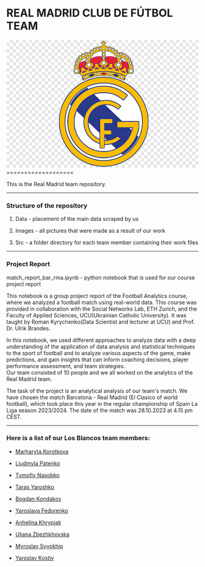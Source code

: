 # REAL MADRID CLUB DE FÚTBOL TEAM

<img src="rma_logo.PNG"/>
===================

This is the Real Madrid team repository.

----------

### Structure of the repository

1. Data - placement of the main data scraped by us

2. Images - all pictures that were made as a result of our work
	
3. Src - a folder directory for each team member containing their work files

----------

### Project Report

match_report_bar_rma.ipynb - python notebook that is used for our course project report

This notebook is a group project report of the Football Analytics course, where we analyzed a football match using real-world data. 
This course was provided in collaboration with the Social Networks Lab, ETH Zurich, and the Faculty of Applied Sciences, UCU(Ukrainian Catholic University). It was taught by Roman Kyrychenko(Data Scientist and lecturer at UCU) and Prof. Dr. Ulrik Brandes.

In this notebook, we used different approaches to analyze data with a deep understanding of the application of data analysis and statistical techniques to the sport of football and to analyze various aspects of the game, make predictions, and gain insights that can inform coaching decisions, player performance assessment, and team strategies.  
Our team consisted of 10 people and we all worked on the analytics of the Real Madrid team.

The task of the project is an analytical analysis of our team's match. We have chosen the match Barcelona - Real Madrid (El Clasico of world football), which took place this year in the regular championship of Spain La Liga season 2023/2024. The date of the match was 28.10.2023 at 4.15 pm CEST.

----------

### Here is a list of our Los Blancos team members: 

- [Marharyta Korotkova](https://github.com/atiragramk)

- [Liudmyla Patenko](https://github.com/lp-ucu)

- [Tymofiy Nasobko](https://github.com/TimofiyJ)

- [Taras Yaroshko](https://github.com/tyaroshko)

- [Bogdan Kondakov](https://github.com/kondakov28)

- [Yaroslava Fedorenko](https://github.com/Yaroslava-Fedorenko)

- [Anhelina Khrypiak](https://github.com/LinaKhrypiak)

- [Uliana Zbezhkhovska](https://github.com/uliana0203)

- [Myroslav Syvokhip](https://github.com/MSyvokhip7)

- [Yaroslav Kostiv](https://github.com/Slavik89)

